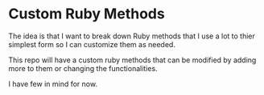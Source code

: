 # Custom Ruby Methods

The idea is that I want to break down Ruby methods that I use a lot to thier simplest form so I can customize them as needed.

This repo will have a custom ruby methods that can be modified by adding more to them or changing the functionalities.

I have few in mind for now.